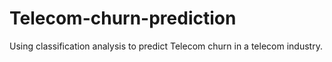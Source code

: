 # Telecom-churn-prediction
Using classification analysis to predict Telecom churn in a telecom industry.
